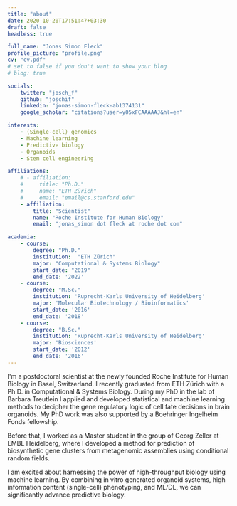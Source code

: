 ```yaml
---
title: "about"
date: 2020-10-20T17:51:47+03:30
draft: false
headless: true

full_name: "Jonas Simon Fleck"
profile_picture: "profile.png"
cv: "cv.pdf"
# set to false if you don't want to show your blog
# blog: true

socials:
    twitter: "josch_f"
    github: "joschif"
    linkedin: "jonas-simon-fleck-ab1374131"
    google_scholar: "citations?user=y05xFCAAAAAJ&hl=en"

interests:
    - (Single-cell) genomics
    - Machine learning
    - Predictive biology
    - Organoids
    - Stem cell engineering

affiliations:
    # - affiliation:
    #     title: "Ph.D."
    #     name: "ETH Zürich"
    #     email: "email@cs.stanford.edu"
    - affiliation:
        title: "Scientist"
        name: "Roche Institute for Human Biology"
        email: "jonas_simon dot fleck at roche dot com"

academia:
    - course:
        degree: "Ph.D."
        institution:  "ETH Zürich"
        major: "Computational & Systems Biology"
        start_date: "2019"
        end_date: '2022'
    - course:
        degree: "M.Sc."
        institution: 'Ruprecht-Karls University of Heidelberg'
        major: 'Molecular Biotechnology / Bioinformatics'
        start_date: '2016'
        end_date: '2018'
    - course:
        degree: "B.Sc."
        institution: 'Ruprecht-Karls University of Heidelberg'
        major: 'Biosciences'
        start_date: '2012'
        end_date: '2016'
---
```


I'm a postdoctoral scientist at the newly founded Roche Institute for Human Biology in Basel, Switzerland. I recently graduated from ETH Zürich with a Ph.D. in Computational & Systems Biology. During my PhD in the lab of Barbara Treutlein I applied and developed statistical and machine learning methods to decipher the gene regulatory logic of cell fate decisions in brain organoids. My PhD work was also supported by a Boehringer Ingelheim Fonds fellowship. 

Before that, I worked as a Master student in the group of Georg Zeller at EMBL Heidelberg, where I developed a method for prediction of biosynthetic gene clusters from metagenomic assemblies using conditional random fields.

I am excited about harnessing the power of high-throughput biology using machine learning. By combining in vitro generated organoid systems, high information content (single-cell) phenotyping, and ML/DL, we can significantly advance predictive biology.
